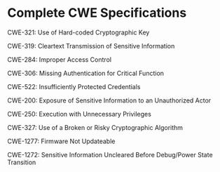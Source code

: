 

# Complete CWE Specifications

CWE-321: Use of Hard-coded Cryptographic Key

CWE-319: Cleartext Transmission of Sensitive Information

CWE-284: Improper Access Control

CWE-306: Missing Authentication for Critical Function

CWE-522: Insufficiently Protected Credentials

CWE-200: Exposure of Sensitive Information to an Unauthorized Actor

CWE-250: Execution with Unnecessary Privileges

CWE-327: Use of a Broken or Risky Cryptographic Algorithm

CWE-1277: Firmware Not Updateable

CWE-1272: Sensitive Information Uncleared Before Debug/Power State Transition